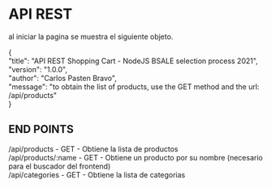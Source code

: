# API REST

al iniciar la pagina se muestra el siguiente objeto.

{  
    "title": "API REST Shopping Cart - NodeJS BSALE selection process 2021",  
    "version": "1.0.0",  
    "author": "Carlos Pasten Bravo",  
    "message": "to obtain the list of products, use the GET method and the url: /api/products"  
}

## END POINTS

/api/products - GET - Obtiene la lista de productos  
/api/products/:name - GET - Obtiene un producto por su nombre (necesario para el buscador del frontend)  
/api/categories - GET - Obtiene la lista de categorias



